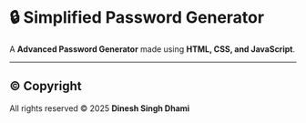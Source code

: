 # 🔒 Simplified Password Generator

A **Advanced Password Generator** made using **HTML, CSS, and JavaScript**.  

---

## ©️ Copyright

All rights reserved © 2025 **Dinesh Singh Dhami**
